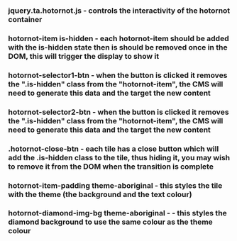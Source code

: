 ### jquery.ta.hotornot.js - controls the interactivity of the hotornot container
### hotornot-item is-hidden - each hotornot-item should be added with the is-hidden state then is should be removed once in the DOM, this will trigger the display to show it
### hotornot-selector1-btn - when the button is clicked it removes the ".is-hidden" class from the "hotornot-item", the CMS will need to generate this data and the target the new content
### hotornot-selector2-btn - when the button is clicked it removes the ".is-hidden" class from the "hotornot-item", the CMS will need to generate this data and the target the new content
### .hotornot-close-btn -  each tile has a close button which will add the .is-hidden class to the tile, thus hiding it, you may wish to remove it from the DOM when the transition is complete
### hotornot-item-padding theme-aboriginal - this styles the tile with the theme (the background and the text colour)
### hotornot-diamond-img-bg theme-aboriginal -  - this styles the diamond background to use the same colour as the theme colour
